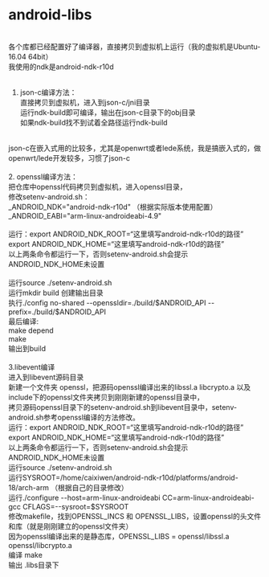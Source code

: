 # android-libs
<br>
各个库都已经配置好了编译器，直接拷贝到虚拟机上运行（我的虚拟机是Ubuntu-16.04 64bit）<br>
我使用的ndk是android-ndk-r10d<br>
<br>

1. json-c编译方法：<br>
	直接拷贝到虚拟机，进入到json-c/jni目录<br>
	运行ndk-build即可编译，输出在json-c目录下的obj目录<br>
	如果ndk-build找不到试着全路径运行ndk-build<br>
<br>
	json-c在嵌入式用的比较多，尤其是openwrt或者lede系统，我是搞嵌入式的，做openwrt/lede开发较多，习惯了json-c<br>
<br>
2. openssl编译方法：<br>
	把仓库中openssl代码拷贝到虚拟机，进入openssl目录，<br>
	修改setenv-android.sh：<br>
		_ANDROID_NDK="android-ndk-r10d" （根据实际版本使用配置）<br>
		_ANDROID_EABI="arm-linux-androideabi-4.9"<br>
<br>
	运行：export ANDROID_NDK_ROOT=“这里填写android-ndk-r10d的路径”<br>
			export ANDROID_NDK_HOME=“这里填写android-ndk-r10d的路径”<br>
		以上两条命令都运行一下，否则setenv-android.sh会提示ANDROID_NDK_HOME未设置<br>
<br>
	运行source ./setenv-android.sh<br>
	运行mkdir build 创建输出目录<br>
	执行./config no-shared --openssldir=./build/$ANDROID_API --prefix=./build/$ANDROID_API<br>
	最后编译:<br>
		make depend<br>
		make<br>
	输出到build<br>
<br>
3.libevent编译<br>
	进入到libevent源码目录<br>
	新建一个文件夹 openssl，把源码openssl编译出来的libssl.a libcrypto.a 以及include下的openssl文件夹拷贝到刚刚新建的openssl目录中，<br>
	拷贝源码openssl目录下的setenv-android.sh到libevent目录中，setenv-android.sh参考openssl编译的方法修改。<br>
	运行：export ANDROID_NDK_ROOT=“这里填写android-ndk-r10d的路径”<br>
		export ANDROID_NDK_HOME=“这里填写android-ndk-r10d的路径”<br>
	以上两条命令都运行一下，否则setenv-android.sh会提示ANDROID_NDK_HOME未设置<br>
	运行source ./setenv-android.sh<br>
	运行SYSROOT=/home/caixiwen/android-ndk-r10d/platforms/android-18/arch-arm （根据自己的目录修改）<br>
	运行./configure --host=arm-linux-androideabi CC=arm-linux-androideabi-gcc CFLAGS=--sysroot=$SYSROOT<br>
	修改makefile，找到OPENSSL_INCS 和 OPENSSL_LIBS，设置openssl的头文件和库（就是刚刚建立的openssl文件夹）<br>
	因为openssl编译出来的是静态库，OPENSSL_LIBS = openssl/libssl.a openssl/libcrypto.a<br>
	编译 make<br>
	输出 .libs目录下<br>
<br>



